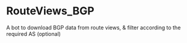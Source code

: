 # RouteViews_BGP
A bot to download BGP data from route views, &amp; filter according to the required AS (optional)
